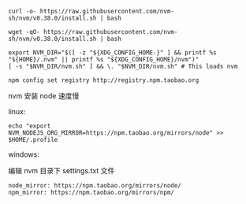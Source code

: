 



```shell
curl -o- https://raw.githubusercontent.com/nvm-sh/nvm/v0.38.0/install.sh | bash

wget -qO- https://raw.githubusercontent.com/nvm-sh/nvm/v0.38.0/install.sh | bash
```



```shell
export NVM_DIR="$([ -z "${XDG_CONFIG_HOME-}" ] && printf %s "${HOME}/.nvm" || printf %s "${XDG_CONFIG_HOME}/nvm")"
[ -s "$NVM_DIR/nvm.sh" ] && \. "$NVM_DIR/nvm.sh" # This loads nvm
```



```shell
npm config set registry http://registry.npm.taobao.org

```



nvm 安装 node 速度慢



linux:

```shell
echo "export NVM_NODEJS_ORG_MIRROR=https://npm.taobao.org/mirrors/node" >> $HOME/.profile
```



windows:

编辑 nvm 目录下 settings.txt 文件

```basic
node_mirror: https://npm.taobao.org/mirrors/node/
npm_mirror: https://npm.taobao.org/mirrors/npm/
```

